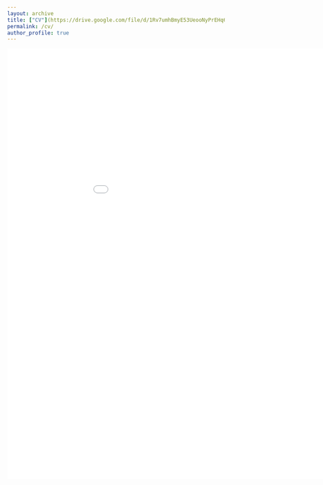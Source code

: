 ```yaml
---
layout: archive
title: ["CV"](https://drive.google.com/file/d/1Rv7umhBmyE53UeooNyPrEHq6db7ZJMGW/view?usp=sharing)
permalink: /cv/
author_profile: true
---
```




<embed src="{{ site.baseurl }}/files/CV_062024.pdf" width="1000" height="1000" type='application/pdf'> 
